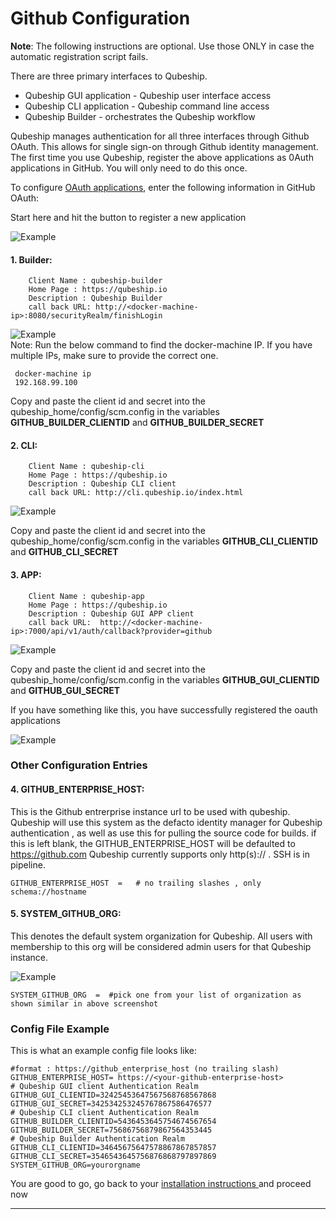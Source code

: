 # Github Configuration
**Note**: The following instructions are optional. Use those ONLY in case the automatic registration script fails.

There are three primary interfaces to Qubeship.
  * Qubeship GUI application - Qubeship user interface access
  * Qubeship CLI application - Qubeship command line access
  * Qubeship Builder - orchestrates the Qubeship workflow
 
Qubeship manages authentication for all three interfaces through Github OAuth. This allows for single sign-on 
through Github identity management. The first time you use Qubeship, register the above applications
as 0Auth applications in GitHub. You will only need to do this once. 


To configure  <a href="https://developer.github.com/apps/building-integrations/setting-up-and-registering-oauth-apps/registering-oauth-apps/" target="_blank">OAuth applications</a>, enter the following information in GitHub OAuth:

Start here and hit the button to register a new application

![Example](https://raw.githubusercontent.com/Qubeship/bootstrap/community_beta/beforeauthsetup.png)

#### 1. Builder:  
```
    Client Name : qubeship-builder
    Home Page : https://qubeship.io
    Description : Qubeship Builder
    call back URL: http://<docker-machine-ip>:8080/securityRealm/finishLogin
```

![Example](https://raw.githubusercontent.com/Qubeship/bootstrap/community_beta/oauthbuilder.png)   
Note: Run the below command to find the docker-machine IP. If you have multiple IPs, make sure to provide the correct one.
```
 docker-machine ip
 192.168.99.100
```

Copy and paste the client id and secret into the qubeship_home/config/scm.config 
in the variables **GITHUB_BUILDER_CLIENTID** and **GITHUB_BUILDER_SECRET**

#### 2. CLI: 
```
    Client Name : qubeship-cli
    Home Page : https://qubeship.io
    Description : Qubeship CLI client
    call back URL: http://cli.qubeship.io/index.html
```
![Example](https://raw.githubusercontent.com/Qubeship/bootstrap/community_beta/oauthcli.png)   

Copy and paste the client id and secret into the qubeship_home/config/scm.config 
in the variables **GITHUB_CLI_CLIENTID** and **GITHUB_CLI_SECRET**

#### 3. APP:  
```
    Client Name : qubeship-app
    Home Page : https://qubeship.io
    Description : Qubeship GUI APP client
    call back URL:  http://<docker-machine-ip>:7000/api/v1/auth/callback?provider=github
```
![Example](https://raw.githubusercontent.com/Qubeship/bootstrap/community_beta/oauthapp.png)  

Copy and paste the client id and secret into the qubeship_home/config/scm.config 
in the variables **GITHUB_GUI_CLIENTID** and **GITHUB_GUI_SECRET**

If you have something like this, you have successfully registered the oauth applications

![Example](https://raw.githubusercontent.com/Qubeship/bootstrap/community_beta/afteroauthsetup.png)

### Other Configuration Entries

#### 4. GITHUB_ENTERPRISE_HOST:
This is the Github entrerprise instance url to be used with qubeship. Qubeship will use this system as the defacto identity manager for Qubeship authentication , as well as use this for pulling the source code for builds. if this is left blank, the GITHUB_ENTERPRISE_HOST will be defaulted to https://github.com
Qubeship currently supports only http(s):// . SSH is in pipeline. 

```
GITHUB_ENTERPRISE_HOST  =   # no trailing slashes , only schema://hostname
```
#### 5. SYSTEM_GITHUB_ORG:  
This denotes the default system  organization for Qubeship. All users with membership to this org will be considered admin users for that Qubeship instance. 

![Example](https://raw.githubusercontent.com/Qubeship/bootstrap/community_beta/githuborg.png)    

```
SYSTEM_GITHUB_ORG  =  #pick one from your list of organization as shown similar in above screenshot
```

### Config File Example

This is what an example config file looks like:
```
#format : https://github_enterprise_host (no trailing slash)
GITHUB_ENTERPRISE_HOST= https://<your-github-enterprise-host>
# Qubeship GUI client Authentication Realm
GITHUB_GUI_CLIENTID=32425453647567568768567868
GITHUB_GUI_SECRET=342534253245767867586476577
# Qubeship CLI client Authentication Realm
GITHUB_BUILDER_CLIENTID=5436453645754674567654
GITHUB_BUILDER_SECRET=75686756879867564353445
# Qubeship Builder Authentication Realm
GITHUB_CLI_CLIENTID=34645675647578867867857857
GITHUB_CLI_SECRET=3546543645756876868797897869
SYSTEM_GITHUB_ORG=yourorgname
```
You are good to go, go back to your <a href="https://github.com/Qubeship/bootstrap/blob/community_beta/README.md#install"/> installation instructions </a> and proceed now

----
